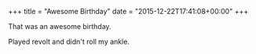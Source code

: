 +++
title = "Awesome Birthday"
date = "2015-12-22T17:41:08+00:00"
+++

That was an awesome birthday.

Played revolt and didn't roll my ankle.
			